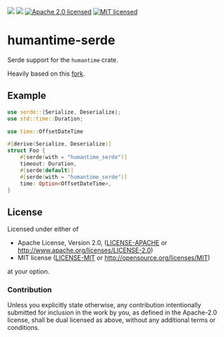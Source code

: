 [![](https://img.shields.io/crates/v/humantime-serde.svg)][crates-io]
[![](https://docs.rs/humantime-serde/badge.svg)][api-docs]
[![Apache 2.0 licensed](https://img.shields.io/badge/license-Apache2.0-blue.svg)](./LICENSE-APACHE)
[![MIT licensed](https://img.shields.io/badge/license-MIT-blue.svg)](./LICENSE-MIT)

# humantime-serde

Serde support for the `humantime` crate.

Heavily based on this [fork](https://github.com/tailhook/serde-humantime/tree/serde_wrapper).

## Example
```rust
use serde::{Serialize, Deserialize};
use std::time::Duration;

use time::OffsetDateTime

#[derive(Serialize, Deserialize)]
struct Foo {
    #[serde(with = "humantime_serde")]
    timeout: Duration,
    #[serde(default)]
    #[serde(with = "humantime_serde")]
    time: Option<OffsetDateTime>,
}
```

## License

Licensed under either of

 * Apache License, Version 2.0, ([LICENSE-APACHE](LICENSE-APACHE) or http://www.apache.org/licenses/LICENSE-2.0)
 * MIT license ([LICENSE-MIT](LICENSE-MIT) or http://opensource.org/licenses/MIT)

at your option.

### Contribution

Unless you explicitly state otherwise, any contribution intentionally
submitted for inclusion in the work by you, as defined in the Apache-2.0
license, shall be dual licensed as above, without any additional terms or
conditions.

[crates-io]: https://crates.io/crates/humantime-serde
[api-docs]: https://docs.rs/humantime-serde
